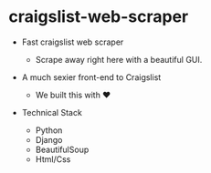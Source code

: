 # craigslist-web-scraper

* Fast craigslist web scraper
  * Scrape away right here with a beautiful GUI.
  
* A much sexier front-end to Craigslist
  * We built this with ❤️

* Technical Stack
  * Python
  * Django
  * BeautifulSoup
  * Html/Css
